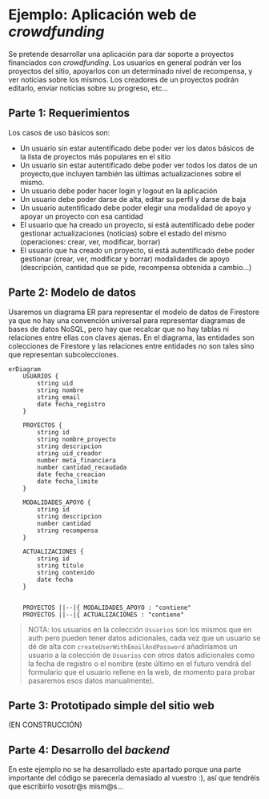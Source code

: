 # Ejemplo: Aplicación web de *crowdfunding*

Se pretende desarrollar una aplicación para dar soporte a proyectos financiados con *crowdfunding*. Los usuarios en general podrán ver los proyectos del sitio, apoyarlos con un determinado nivel de recompensa, y ver noticias sobre los mismos. Los creadores de un proyectos podrán editarlo, enviar noticias sobre su progreso, etc...

## Parte 1: Requerimientos

Los casos de uso básicos son:

* Un usuario sin estar autentificado debe poder ver los datos básicos de la lista de proyectos más populares en el sitio
* Un usuario sin estar autentificado debe poder ver todos los datos de un proyecto,que incluyen también las últimas actualizaciones sobre el mismo.
* Un usuario debe poder hacer login y logout en la aplicación
* Un usuario debe poder darse de alta, editar su perfil y darse de baja
* Un usuario autentificado debe poder elegir una modalidad de apoyo y apoyar un proyecto con esa cantidad
* El usuario que ha creado un proyecto, si está autentificado debe poder gestionar actualizaciones (noticias) sobre el estado del mismo (operaciones: crear, ver, modificar, borrar)
* El usuario que ha creado un proyecto, si está autentificado debe poder gestionar (crear, ver, modificar y borrar) modalidades de apoyo (descripción, cantidad que se pide, recompensa obtenida a cambio...)

## Parte 2: Modelo de datos

Usaremos un diagrama ER para representar el modelo de datos de Firestore ya que no hay una convención universal para representar diagramas de bases de datos NoSQL, pero hay que recalcar que no hay tablas ni relaciones entre ellas con claves ajenas. En el diagrama, las entidades son colecciones de Firestore y las relaciones entre entidades no son tales sino que representan subcolecciones.


```mermaid
erDiagram
    USUARIOS {
        string uid
        string nombre
        string email
        date fecha_registro
    }
    
    PROYECTOS {
        string id
        string nombre_proyecto
        string descripcion
        string uid_creador
        number meta_financiera
        number cantidad_recaudada
        date fecha_creacion
        date fecha_limite
    }

    MODALIDADES_APOYO {
        string id
        string descripcion
        number cantidad
        string recompensa
    }

    ACTUALIZACIONES {
        string id
        string titulo
        string contenido
        date fecha
    }

   
    PROYECTOS ||--|{ MODALIDADES_APOYO : "contiene"
    PROYECTOS ||--|{ ACTUALIZACIONES : "contiene"
```

> NOTA: los usuarios en la colección `Usuarios` son los mismos que en auth pero pueden tener datos adicionales, cada vez que un usuario se dé de alta con `createUserWithEmailAndPassword` añadiríamos un usuario a la colección de `Usuarios` con otros datos adicionales como la fecha de registro o el nombre (este último en el futuro vendrá del formulario que el usuario rellene en la web, de momento para probar pasaremos esos datos manualmente).

## Parte 3: Prototipado simple del sitio web

(EN CONSTRUCCIÓN)


## Parte 4: Desarrollo del *backend*

En este ejemplo no se ha desarrollado este apartado porque una parte importante del código se parecería demasiado al vuestro :), así que tendréis que escribirlo vosotr@s mism@s...